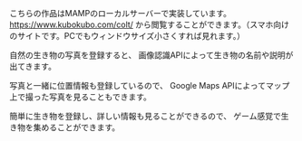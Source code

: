 こちらの作品はMAMPのローカルサーバーで実装しています。
https://www.kubokubo.com/colt/
から閲覧することができます。（スマホ向けのサイトです。PCでもウィンドウサイズ小さくすれば見れます。）

自然の生き物の写真を登録すると、
画像認識APIによって生き物の名前や説明が出てきます。

写真と一緒に位置情報も登録しているので、
Google Maps APIによってマップ上で撮った写真を見ることもできます。


簡単に生き物を登録し、詳しい情報も見ることができるので、
ゲーム感覚で生き物を集めることができます。
